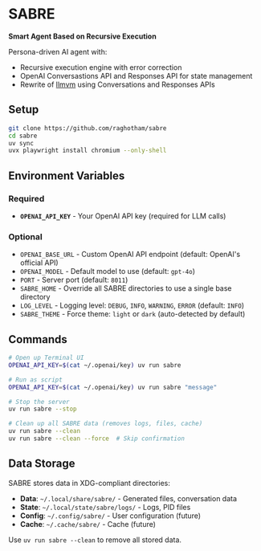 # SABRE

**Smart Agent Based on Recursive Execution**

Persona-driven AI agent with:
- Recursive execution engine with error correction
- OpenAI Conversastions API and Responses API for state management
- Rewrite of [llmvm](https://github.com/9600dev/llmvm) using Conversations and Responses APIs

## Setup

```bash
git clone https://github.com/raghotham/sabre
cd sabre
uv sync
uvx playwright install chromium --only-shell
```

## Environment Variables

### Required

- **`OPENAI_API_KEY`** - Your OpenAI API key (required for LLM calls)

### Optional

- `OPENAI_BASE_URL` - Custom OpenAI API endpoint (default: OpenAI's official API)
- `OPENAI_MODEL` - Default model to use (default: `gpt-4o`)
- `PORT` - Server port (default: `8011`)
- `SABRE_HOME` - Override all SABRE directories to use a single base directory
- `LOG_LEVEL` - Logging level: `DEBUG`, `INFO`, `WARNING`, `ERROR` (default: `INFO`)
- `SABRE_THEME` - Force theme: `light` or `dark` (auto-detected by default)

## Commands

```bash
# Open up Terminal UI
OPENAI_API_KEY=$(cat ~/.openai/key) uv run sabre

# Run as script
OPENAI_API_KEY=$(cat ~/.openai/key) uv run sabre "message"

# Stop the server
uv run sabre --stop

# Clean up all SABRE data (removes logs, files, cache)
uv run sabre --clean
uv run sabre --clean --force  # Skip confirmation
```

## Data Storage

SABRE stores data in XDG-compliant directories:

- **Data**: `~/.local/share/sabre/` - Generated files, conversation data
- **State**: `~/.local/state/sabre/logs/` - Logs, PID files
- **Config**: `~/.config/sabre/` - User configuration (future)
- **Cache**: `~/.cache/sabre/` - Cache (future)

Use `uv run sabre --clean` to remove all stored data.
